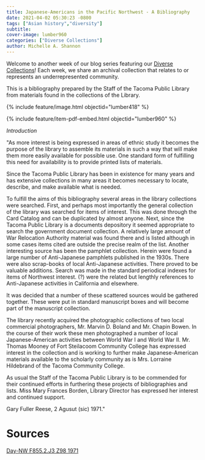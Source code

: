 ```yaml
---
title: Japanese-Americans in the Pacific Northwest - A Bibliography
date: 2021-04-02 05:30:23 -0800
tags: ["Asian history","diversity"]
subtitle: 
cover-image: lumber960
categories: ["Diverse Collections"]
author: Michelle A. Shannon
---
```


Welcome to another week of our blog series featuring our [Diverse Collections](https://harvester.lib.uidaho.edu/series/diversecollections.html)! Each week, we share an archival collection that relates to or represents an underrepresented community.

This is a bibliography prepared by the Staff of the Tacoma Public Library from materials found in the collections of the Library. 

{% include feature/image.html objectid="lumber418" %}

{% include feature/item-pdf-embed.html objectid="lumber960" %}

*Introduction*

"As more interest is being expressed in areas of ethnic study it becomes the purpose of the library to assemble its materials in such a way that will make them more easily available for possible use. One standard form of fulfilling this need for availability is to provide printed lists of materials.

Since the Tacoma Public Library has been in existence for many years and has extensive collections in many areas it becomes necessary to locate, describe, and make available what is needed.

To fulfill the aims of this bibliography several areas in the library collections were searched. First, and perhaps most importantly the general collection of the library was searched for items of interest. This was done through the Card Catalog and can be duplicated by almost anyone. Next, since the Tacoma Public Library is a documents depository it seemed appropriate to search the government document collection. A relatively large amount of War Relocation Authority material was found there and is listed although in some cases items cited are outside the precise realm of the list. Another interesting source has been the pamphlet collection. Herein were found a large number of Anti-Japanese pamphlets published in the 1930s. There were also scrap-books of local Anti-Japanese activities. There proved to be valuable additions. Search was made in the standard periodical indexes for items of Northwest interest. (?) were the related but lengthly references to Anti-Japanese activities in California and elsewhere.

It was decided that a number of these scattered sources would be gathered together. These were put in standard manuscript boxes and will become part of the manuscript collection. 

The library recently acquired the photographic collections of two local commercial photographers, Mr. Marvin D. Boland and Mr. Chapin Bowen. In the course of their work these men photographed a number of local Japanese-American activities between World War I and World War II. Mr. Thomas Mooney of Fort Steilacoom Community College has expressed interest in the collection and is working to further make Japanese-American materials available to the scholarly community as is Mrs. Lorraine Hildebrand of the Tacoma Community College. 

As usual the Staff of the Tacoma Public Library is to be commended for their continued efforts in furthering these projects of bibliographies and lists. Miss Mary Frances Borden, Library Director has expressed her interest and continued support.

Gary Fuller Reese, 2 Agusut (sic) 1971."

# Sources

[Day-NW F855.2.J3 Z98 1971](https://alliance-primo.hosted.exlibrisgroup.com/permalink/f/m1uotc/CP71141003280001451)